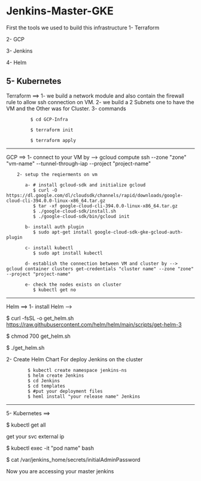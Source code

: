 # Jenkins-Master-GKE
First the tools we used to build this infrastructure
1- Terraform 

2- GCP

3- Jenkins

4- Helm 

5- Kubernetes 
----------------
Terraform ==>
1- we build a network module and also contain the firewall rule to allow ssh connection on VM.
2- we build a 2 Subnets one to have the VM and the Other was for Cluster.
3- commands

             $ cd GCP-Infra
             
             $ terraform init
             
             $ terraform apply
---------------------------------------------------------------------------------------------------------------
GCP ==> 1- connect to your VM by --> gcloud compute ssh --zone "zone" "vm-name"  --tunnel-through-iap --project "project-name"

        2- setup the reqierments on vm 
        
           a- # install gcloud-sdk and initialize gcloud
              $ curl -O https://dl.google.com/dl/cloudsdk/channels/rapid/downloads/google-cloud-cli-394.0.0-linux-x86_64.tar.gz
              $ tar -xf google-cloud-cli-394.0.0-linux-x86_64.tar.gz
              $ ./google-cloud-sdk/install.sh
              $ ./google-cloud-sdk/bin/gcloud init
              
           b- install auth plugin
              $ sudo apt-get install google-cloud-sdk-gke-gcloud-auth-plugin
              
           c- install kubectl 
              $ sudo apt install kubectl
              
           d- establish the connection between VM and cluster by --> gcloud container clusters get-credentials "cluster name" --zone "zone" --project "project-name"
           
           e- check the nodes exists on cluster 
              $ kubectl get no
              
-----------------------------------------------------------------------------------------------------------------
Helm ==> 1- install Helm -->

$ curl -fsSL -o get_helm.sh https://raw.githubusercontent.com/helm/helm/main/scripts/get-helm-3

$ chmod 700 get_helm.sh

$ ./get_helm.sh

2- Create Helm Chart For deploy Jenkins on the cluster 

            $ kubectl create namespace jenkins-ns
            $ helm create Jenkins
            $ cd Jenkins
            $ cd templates
            $ #put your deployment files
            $ heml install "your release name" Jenkins
----------------------------------------------------------------------------------------------------------------------------
5- Kubernetes ==> 

 $ kubectl get all
 
 get your svc external ip 
 
 $ kubectl exec -it "pod name" bash
 
 $ cat /var/jenkins_home/secrets/initialAdminPassword
 
 Now you are accessing your master jenkins
